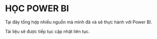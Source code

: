 # HỌC POWER BI

Tại đây tổng hợp nhiều nguồn mà mình đã và sẽ thực hành với Power BI.

Tài liệu sẽ được tiếp tục cập nhật liên tục.

